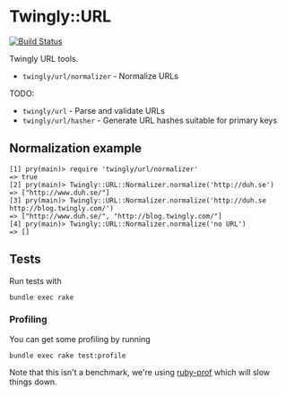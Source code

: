 # Twingly::URL

[![Build Status](https://magnum.travis-ci.com/twingly/twingly-url-normalizer.png?token=ADz8fWxRD3uP4KZPPZQS&branch=master)](https://magnum.travis-ci.com/twingly/twingly-url-normalizer)

Twingly URL tools.

* `twingly/url/normalizer` - Normalize URLs

TODO:

* `twingly/url` - Parse and validate URLs
* `twingly/url/hasher` - Generate URL hashes suitable for primary keys

## Normalization example

```
[1] pry(main)> require 'twingly/url/normalizer'
=> true
[2] pry(main)> Twingly::URL::Normalizer.normalize('http://duh.se')
=> ["http://www.duh.se/"]
[3] pry(main)> Twingly::URL::Normalizer.normalize('http://duh.se http://blog.twingly.com/')
=> ["http://www.duh.se/", "http://blog.twingly.com/"]
[4] pry(main)> Twingly::URL::Normalizer.normalize('no URL')
=> []
```

## Tests

Run tests with

    bundle exec rake

### Profiling

You can get some profiling by running

    bundle exec rake test:profile

Note that this isn't a benchmark, we're using [ruby-prof] which will slow things down.

[ruby-prof]: http://ruby-prof.rubyforge.org/
